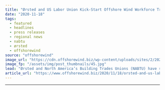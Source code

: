 ```yaml
---
title: "Ørsted and US Labor Union Kick-Start Offshore Wind Workforce Transition"
date: "2020-11-18"
tags: 
  - featured
  - headlines
  - press releases
  - regional news
  - nabtu
  - ørsted
  - offshorewind
source: "offshorewind"
image_url: "https://cdn.offshorewind.biz/wp-content/uploads/sites/2/2020/11/18141348/%C3%98rsted-and-US-Labor-Union-Kick-Start-Offshore-Wind-Workforce-Transition.jpg"
image_fp: "/assets/img/post_thumbnails/45.jpg"
lead: "Ørsted and North America’s Building Trades Unions (NABTU) have signed a Memorandum of Understanding"
article_url: "https://www.offshorewind.biz/2020/11/18/orsted-and-us-labor-union-kick-start-offshore-wind-workforce-transition/"
---
```


---
